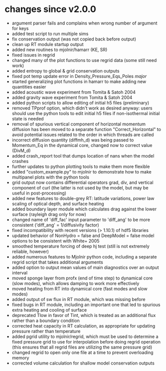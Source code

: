 # changes since v2.0.0

 * argument parser fails and complains when wrong number of argument for keys
 * added test script to run multiple sims
 * fix conservation output (was not copied back before output)
 * clean up RT module startup output
 * added new routines to mjolnir/hamarr (KE, SR)
 * fixed issues in regrid
 * changed many of the plot functions to use regrid data (some still need work)
 * added entropy to global & grid conservation outputs
 * fixed pot temp update error in Density_Pressure_Eqs_Poles *major*
 * started generalizing plot functions in hamarr to make adding new quantities easier
 * added acoustic wave experiment from Tomita & Satoh 2004
 * added gravity wave experiment from Tomita & Satoh 2004
 * added python scripts to allow editing of initial h5 files (preliminary)
 * removed TPprof option, which didn't work as desired anyway: users should use the python tools to edit initial h5 files if non-isothermal initial state is needed
 * removal of spurious vertical component of horizontal momentum diffusion has been moved
 to a separate function "Correct_Horizontal" to avoid potential issues related to the order
 in which threads are called
 * incorrect diffusion quantity (diffmh_d) was being passed to Momentum_Eq in the dynamical core, changed now to correct value (DivM_d)
 * added crash_report tool that dumps location of nans when the model crashes
 * further updates to python plotting tools to make them more flexible
 * added "custom_example.py" to mjolnir to demonstrate how to make multipanel plots with the python tools
 * grid output now contains differential operators grad, div, and vertical component of curl (the latter is not used by the model, but may be useful in post-processing)
 * added new features to double-grey RT: latitude variations, power law scaling of optical
 depth, and surface heating
 * added boundary layer module which calculates drag against the lower surface (rayleigh drag only for now)
 * changed name of 'diff_fac' input parameter to 'diff_ang' to be more consistent ('diff_ang' = 1/diffusivity factor)
 * fixed incompatibility with recent versions (> 1.10.1) of hdf5 libraries
 * updated behavior of NonHydro = false and DeepModel = false model options to be consistent with White+ 2005
 * smoothed temperature forcing of deep hj test (still is not extremely reliable, however)
 * added numerous features to Mjolnir python code, including a separate regrid script that takes additional arguments
 * added option to output mean values of main diagnostics over an output interval
 * moved sponge layer from profx (end of time step) to dynamical core (slow modes), which allows damping to work more effectively
 * moved heating from RT into dynamical core (fast modes and slow modes)
 * added output of sw flux in RT module, which was missing before
 * fixed bugs in RT module, including an important one that led to spurious extra heating and cooling of surface
 * deprecated Tlow in favor of Tint, which is treated as an additional flux rather than a boundary condition
 * corrected heat capacity in RT calculation, as appropriate for updating pressure rather than temperature
 * added pgrid utility to mjolnir/regrid, which must be used to determine a fixed pressure grid to use for interpolation before doing regrid operation (this ensures that all regrid files are utilizing the same pressure grid)
 * changed regrid to open only one file at a time to prevent overloading memory
 * corrected volume calculation for shallow model conservation outputs 
